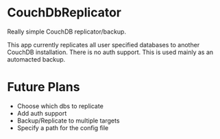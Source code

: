 # CouchDbReplicator
Really simple CouchDB replicator/backup.

This app currently replicates all user specified databases to another CouchDB installation. There is no auth support. This is used mainly as an automacted backup.

# Future Plans
- Choose which dbs to replicate
- Add auth support
- Backup/Replicate to multiple targets 
- Specify a path for the config file
